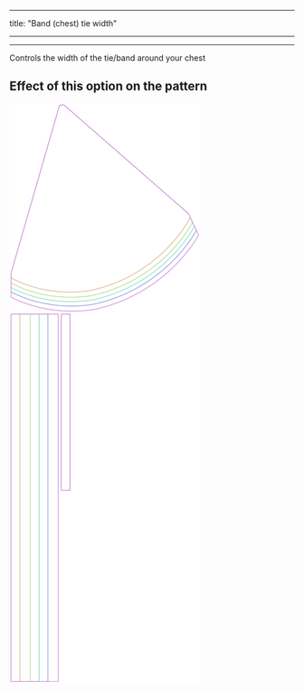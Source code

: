 ***

title: "Band (chest) tie width"

***

***

Controls the width of the tie/band around your chest

## Effect of this option on the pattern

![This image shows the effect of this option by superimposing several variants that have a different value for this option](bee_bandtiewidth_sample.svg "Effect of this option on the pattern")
